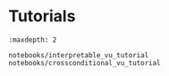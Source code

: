 # Tutorials


```{toctree}
:maxdepth: 2

notebooks/interpretable_vu_tutorial
notebooks/crossconditional_vu_tutorial
```
